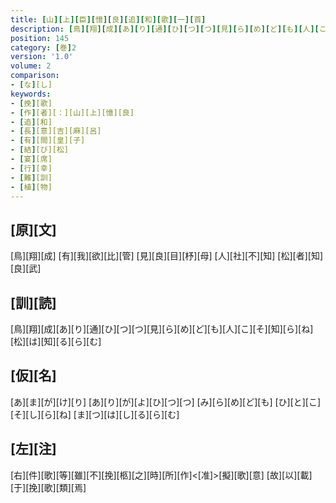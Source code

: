 ```yaml
---
title: [山][上][臣][憶][良][追][和][歌][一][首]
description: [鳥][翔][成][あ][り][通][ひ][つ][つ][見][ら][め][ど][も][人][こ][そ][知][ら][ね][松][は][知][る][ら][む]
position: 145
category: [巻]2
version: '1.0'
volume: 2
comparison:
- [な][し]
keywords:
- [挽][歌]
- [作][者][：][山][上][憶][良]
- [追][和]
- [長][意][吉][麻][呂]
- [有][間][皇][子]
- [結][び][松]
- [宴][席]
- [行][幸]
- [難][訓]
- [植][物]
---
```


## [原][文]

[鳥][翔][成] [有][我][欲][比][管] [見][良][目][杼][母] [人][社][不][知] [松][者][知][良][武]

## [訓][読]

[鳥][翔][成][あ][り][通][ひ][つ][つ][見][ら][め][ど][も][人][こ][そ][知][ら][ね][松][は][知][る][ら][む]

## [仮][名]

[あ][ま][が][け][り] [あ][り][が][よ][ひ][つ][つ] [み][ら][め][ど][も] [ひ][と][こ][そ][し][ら][ね] [ま][つ][は][し][る][ら][む]

## [左][注]

[右][件][歌][等][雖][不][挽][柩][之][時][所][作]<[准]>[擬][歌][意] [故][以][載][于][挽][歌][類][焉]
